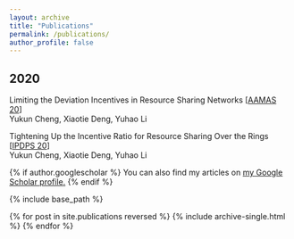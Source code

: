 ```yaml
---
layout: archive
title: "Publications"
permalink: /publications/
author_profile: false
---
```


## 2020
Limiting the Deviation Incentives in Resource Sharing Networks [[AAMAS 20](https://dl.acm.org/doi/abs/10.5555/3398761.3398991)]<br>
Yukun Cheng, Xiaotie Deng, Yuhao Li

Tightening Up the Incentive Ratio for Resource Sharing Over the Rings [[IPDPS 20](https://ieeexplore.ieee.org/abstract/document/9139833)]<br>
Yukun Cheng, Xiaotie Deng, Yuhao Li

{% if author.googlescholar %}
  You can also find my articles on <u><a href="{{https://scholar.google.com/citations?hl=en&user=VBjlDboAAAAJ}}">my Google Scholar profile</a>.</u>
{% endif %}

{% include base_path %}

{% for post in site.publications reversed %}
  {% include archive-single.html %}
{% endfor %}
